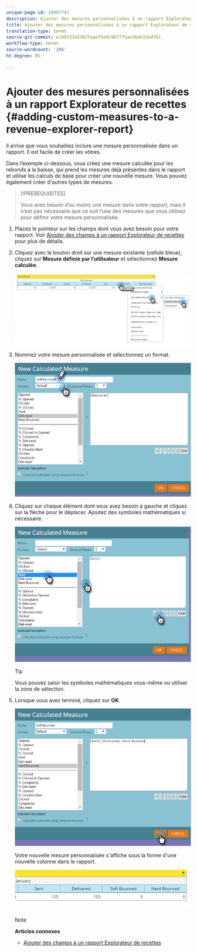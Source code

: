 ```yaml
---
unique-page-id: 10097747
description: Ajouter des mesures personnalisées à un rapport Explorateur de recettes - Documents marketing - Documentation du produit
title: Ajouter des mesures personnalisées à un rapport Explorateur de recettes
translation-type: tm+mt
source-git-commit: e149133a5383faaef5e9c9b7775ae36e633ed7b1
workflow-type: tm+mt
source-wordcount: '206'
ht-degree: 0%

---
```



# Ajouter des mesures personnalisées à un rapport Explorateur de recettes {#adding-custom-measures-to-a-revenue-explorer-report}

Il arrive que vous souhaitiez inclure une mesure personnalisée dans un rapport. Il est facile de créer les vôtres.

Dans l’exemple ci-dessous, vous créez une mesure calculée pour les rebonds à la baisse, qui prend les mesures déjà présentes dans le rapport et utilise les calculs de base pour créer une nouvelle mesure. Vous pouvez également créer d&#39;autres types de mesures.

>[!PREREQUISITES]
>
>Vous avez besoin d’au moins une mesure dans votre rapport, mais il n’est pas nécessaire que ce soit l’une des mesures que vous utilisez pour définir votre mesure personnalisée.

1. Placez le pointeur sur les champs dont vous avez besoin pour votre rapport. Voir [Ajouter des champs à un rapport Explorateur de recettes](adding-fields-to-a-revenue-explorer-report.md) pour plus de détails.
1. Cliquez avec le bouton droit sur une mesure existante (cellule bleue), cliquez sur **Mesure définie par l’utilisateur** et sélectionnez **Mesure calculée**.

   ![](assets/image2016-1-26-11-3a7-3a49.png)

1. Nommez votre mesure personnalisée et sélectionnez un format.

   ![](assets/image2016-1-26-11-3a26-3a23.png)

1. Cliquez sur chaque élément dont vous avez besoin à gauche et cliquez sur la flèche pour le déplacer. Ajoutez des symboles mathématiques si nécessaire.

   ![](assets/image2016-1-26-11-3a16-3a55.png)

   >[!TIP]
   >
   >Vous pouvez saisir les symboles mathématiques vous-même ou utiliser la zone de sélection.

1. Lorsque vous avez terminé, cliquez sur **OK**.

   ![](assets/image2016-1-26-11-3a37-3a27.png)

   Votre nouvelle mesure personnalisée s&#39;affiche sous la forme d&#39;une nouvelle colonne dans le rapport.

   ![](assets/image2016-1-26-11-3a29-3a16.png)

   >[!NOTE]
   >
   >**Articles connexes**
   >
   >    
   >    
   >    * [Ajouter des champs à un rapport Explorateur de recettes](adding-fields-to-a-revenue-explorer-report.md)


